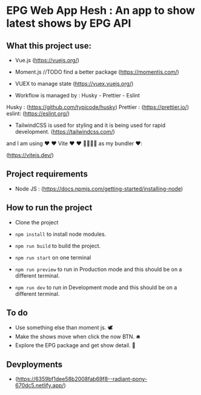# EPG Web App Hesh : An app to show latest shows by EPG API

## What this project use:

- Vue.js (https://vuejs.org/)

- Moment.js  //TODO find a better package (https://momentjs.com/)

- VUEX to manage state  (https://vuex.vuejs.org/)

- Workflow is managed by : Husky - Prettier - Eslint 

Husky : (https://github.com/typicode/husky)
Prettier : (https://prettier.io/)
eslint: (https://eslint.org/)

- TailwindCSS is used for styling and it is being used for rapid development.  (https://tailwindcss.com/)

and I am using ♥️ ♥️ Vite ♥️ ♥️  🎉🎉🎉🎉 as my bundler ♥️:

(https://vitejs.dev/)




## Project requirements

- Node JS : (https://docs.npmjs.com/getting-started/installing-node)



## How to run the project

- Clone the project

- `npm install` to install node modules.

- `npm run build` to build the project.

- `npm run start` on one terminal

- `npm run preview` to run in Production mode and this should be on a different terminal.

- `npm run dev` to run in Development mode and this should be on a different terminal.


## To do

- Use something else than moment js. 🕊️
- Make the shows move when click the now BTN. 🛎️
- Explore the EPG package and get show detail. 👷


## Devployments

- (https://6359bf1dee58b2008fab69f8--radiant-pony-670dc5.netlify.app/)







